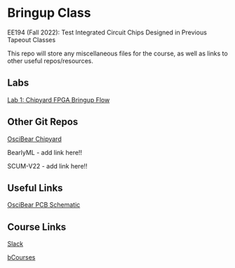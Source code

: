 # Bringup Class
EE194 (Fall 2022): Test Integrated Circuit Chips Designed in Previous Tapeout Classes 

This repo will store any miscellaneous files for the course, as well as links to other useful repos/resources.

## Labs
[Lab 1: Chipyard FPGA Bringup Flow](labs/lab1-chipyard/chipyardlab-bringup.md)

## Other Git Repos
[OsciBear Chipyard](https://github.com/ucberkeley-ee290c/chipyard-osci-bringup.git)

BearlyML - add link here!!

SCUM-V22 - add link here!!

## Useful Links
[OsciBear PCB Schematic](https://drive.google.com/file/d/1LTJZ4nYAWx7QoTrBjxlKNDqR4id7Ls6m/view)

## Course Links
[Slack](https://join.slack.com/t/194bringup/shared_invite/zt-1fwo87bg1-tyiWNVvH2d1lSRYybVpHJQ)

[bCourses](https://bcourses.berkeley.edu/courses/1518323)
